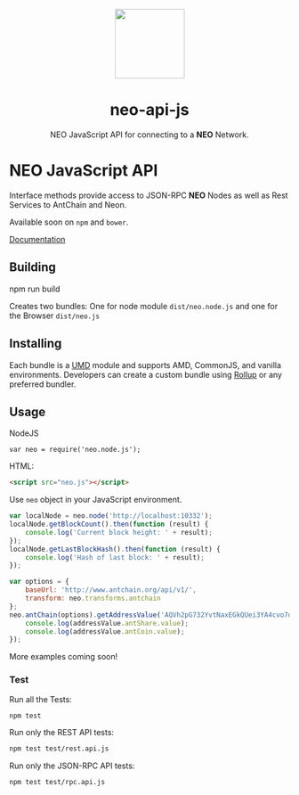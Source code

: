<p align="center">
  <img 
    src="http://res.cloudinary.com/vidsy/image/upload/v1503160820/CoZ_Icon_DARKBLUE_200x178px_oq0gxm.png" 
    width="125px;">
</p>

<h1 align="center">neo-api-js</h1>

<p align="center">
  NEO JavaScript API for connecting to a <b>NEO</b> Network.
</p>


# NEO JavaScript API

Interface methods provide access to JSON-RPC <b>NEO</b> Nodes as well as Rest Services to AntChain and Neon.

Available soon on `npm` and `bower`.

[Documentation](https://github.com/CityOfZion/neo-api-js/wiki)

## Building

npm run build

Creates two bundles: One for node module `dist/neo.node.js` and one for the Browser `dist/neo.js`

## Installing
Each bundle is a [UMD](https://github.com/umdjs/umd) module and supports AMD, CommonJS, and vanilla environments. Developers can create a custom bundle using [Rollup](https://rollupjs.org) or any preferred bundler. 

## Usage

NodeJS
```node
var neo = require('neo.node.js');
```

HTML:
```html
<script src="neo.js"></script>
```

Use `neo` object in your JavaScript environment.

```js
var localNode = neo.node('http://localhost:10332');
localNode.getBlockCount().then(function (result) {
    console.log('Current block height: ' + result);
});
localNode.getLastBlockHash().then(function (result) {
    console.log('Hash of last block: ' + result);
});
```

```js
var options = {
    baseUrl: 'http://www.antchain.org/api/v1/',
    transform: neo.transforms.antchain
};
neo.antChain(options).getAddressValue('AQVh2pG732YvtNaxEGkQUei3YA4cvo7d2i').then(function (addressValue) {
    console.log(addressValue.antShare.value);
    console.log(addressValue.antCoin.value);
});
```

More examples coming soon!

### Test

Run all the Tests:
```bash
npm test
```

Run only the REST API tests: 
```bash
npm test test/rest.api.js
```

Run only the JSON-RPC API tests:
```bash
npm test test/rpc.api.js
```
```
